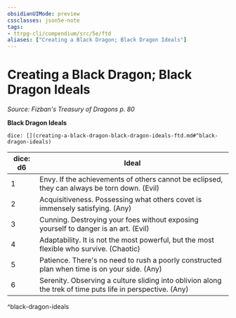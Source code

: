 ```yaml
---
obsidianUIMode: preview
cssclasses: json5e-note
tags:
- ttrpg-cli/compendium/src/5e/ftd
aliases: ["Creating a Black Dragon; Black Dragon Ideals"]
---
```

# Creating a Black Dragon; Black Dragon Ideals
*Source: Fizban's Treasury of Dragons p. 80* 

**Black Dragon Ideals**

`dice: [](creating-a-black-dragon-black-dragon-ideals-ftd.md#^black-dragon-ideals)`

| dice: d6 | Ideal |
|----------|-------|
| 1 | Envy. If the achievements of others cannot be eclipsed, they can always be torn down. (Evil) |
| 2 | Acquisitiveness. Possessing what others covet is immensely satisfying. (Any) |
| 3 | Cunning. Destroying your foes without exposing yourself to danger is an art. (Evil) |
| 4 | Adaptability. It is not the most powerful, but the most flexible who survive. (Chaotic) |
| 5 | Patience. There's no need to rush a poorly constructed plan when time is on your side. (Any) |
| 6 | Serenity. Observing a culture sliding into oblivion along the trek of time puts life in perspective. (Any) |
^black-dragon-ideals